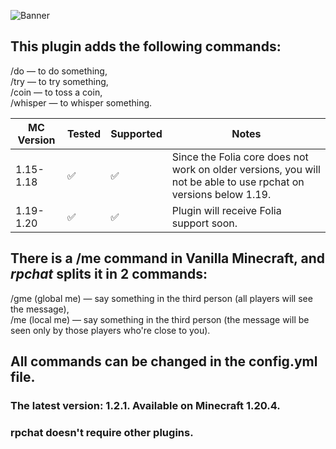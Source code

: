 ![Banner](https://cdn.discordapp.com/attachments/1052589926119641098/1220346737789505606/image.png?ex=660e9b77&is=65fc2677&hm=6ace0aa2a63c7ac50379b513181f398cc5db3050f72e6b1234e91aba806f7fb5&)
## This plugin adds the following commands:
/do — to do something,\
/try — to try something,\
/coin — to toss a coin,\
/whisper — to whisper something.

| MC Version | Tested | Supported | Notes                                                           |
| ---------- | ------ | --------- | --------------------------------------------------------------- |
| 1.15-1.18   | ✅    | ✅      | Since the Folia core does not work on older versions, you will not be able to use rpchat on versions below 1.19. |
| 1.19-1.20  | ✅    | ✅       | Plugin will receive Folia support soon. |


## There is a /me command in Vanilla Minecraft, and _rpchat_ splits it in 2 commands:
/gme (global me) — say something in the third person (all players will see the message),\
/me (local me) — say something in the third person (the message will be seen only by those players who're close to you).

## All commands can be changed in the config.yml file.
### The latest version: 1.2.1. Available on Minecraft 1.20.4. 
### rpchat doesn't require other plugins.
